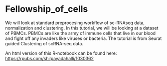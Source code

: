 # Fellowship_of_cells
We will look at standard preprocesing workflow of sc-RNAseq data, normalization and clustering.
In this tutorial, we will be looking at a dataset of PBMCs. PBMCs are like the army of immune cells that live in our blood and fight off any invaders like viruses or bacteria.
The tutorial is from Seurat guided Clustering of scRNA-seq data.

An html version of this R-notebook can be found here:
https://rpubs.com/shilpayadahalli/1030362
